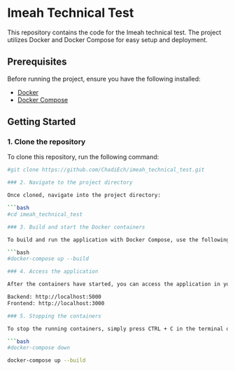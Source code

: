 # Imeah Technical Test

This repository contains the code for the Imeah technical test. The project utilizes Docker and Docker Compose for easy setup and deployment.

## Prerequisites

Before running the project, ensure you have the following installed:

- [Docker](https://docs.docker.com/get-docker/)
- [Docker Compose](https://docs.docker.com/compose/install/)

## Getting Started

### 1. Clone the repository

To clone this repository, run the following command:

```bash
#git clone https://github.com/ChadiEch/imeah_technical_test.git

### 2. Navigate to the project directory

Once cloned, navigate into the project directory:

```bash
#cd imeah_technical_test

### 3. Build and start the Docker containers

To build and run the application with Docker Compose, use the following command:

```bash
#docker-compose up --build

### 4. Access the application

After the containers have started, you can access the application in your browser:

Backend: http://localhost:5000
Frontend: http://localhost:3000

### 5. Stopping the containers

To stop the running containers, simply press CTRL + C in the terminal or run:

```bash
#docker-compose down

docker-compose up --build
